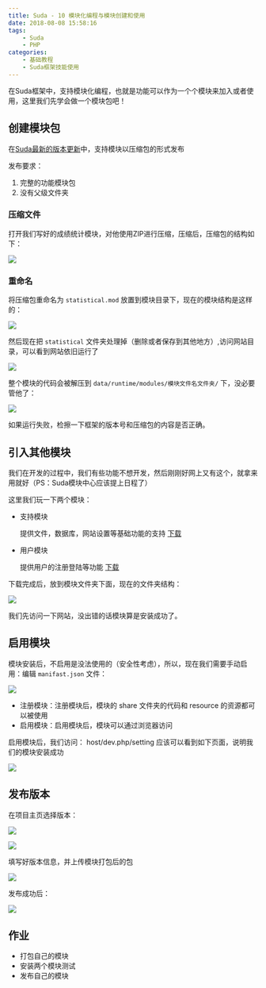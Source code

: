 ```yaml
---
title: Suda - 10 模块化编程与模块创建和使用
date: 2018-08-08 15:58:16
tags:
    - Suda
    - PHP
categories:
    - 基础教程
    - Suda框架技能使用
---
```


在Suda框架中，支持模块化编程，也就是功能可以作为一个个模块来加入或者使用，这里我们先学会做一个模块包吧！

<!-- more -->

## 创建模块包

在[Suda最新的版本更新](https://github.com/DXkite/suda/commit/9cd673b1ed76337fe9ef9b0685f77d2ba88471ed)中，支持模块以压缩包的形式发布

发布要求：

1. 完整的功能模块包
2. 没有父级文件夹

### 压缩文件

打开我们写好的成绩统计模块，对他使用ZIP进行压缩，压缩后，压缩包的结构如下：

![](suda-use-module/1.png)

### 重命名

将压缩包重命名为 `statistical.mod` 放置到模块目录下，现在的模块结构是这样的：

![](suda-use-module/2.png)

然后现在把 `statistical` 文件夹处理掉（删除或者保存到其他地方）,访问网站目录，可以看到网站依旧运行了

![](suda-use-module/3.png)

整个模块的代码会被解压到 `data/runtime/modules/模块文件名文件夹/` 下，没必要管他了：

![](suda-use-module/4.png)

如果运行失败，检擦一下框架的版本号和压缩包的内容是否正确。

## 引入其他模块

我们在开发的过程中，我们有些功能不想开发，然后刚刚好网上又有这个，就拿来用就好（PS：Suda模块中心应该提上日程了）

这里我们玩一下两个模块：

- 支持模块 
    
    提供文件，数据库，网站设置等基础功能的支持 [下载](suda-use-module/suda-dxkite-support.18.08.09.mod)
- 用户模块

    提供用户的注册登陆等功能 [下载](suda-use-module/suda-dxkite-user.18.08.09.mod)

下载完成后，放到模块文件夹下面，现在的文件夹结构：

![](suda-use-module/5.png)

我们先访问一下网站，没出错的话模块算是安装成功了。

## 启用模块

模块安装后，不启用是没法使用的（安全性考虑），所以，现在我们需要手动启用：编辑 `manifast.json` 文件：

![](suda-use-module/6.png)


- 注册模块：注册模块后，模块的 share 文件夹的代码和 resource 的资源都可以被使用
- 启用模块：启用模块后，模块可以通过浏览器访问

启用模块后，我们访问： host/dev.php/setting 应该可以看到如下页面，说明我们的模块安装成功

![](suda-use-module/7.png)

## 发布版本

在项目主页选择版本：

![](suda-use-module/8.png)

![](suda-use-module/9.png)

填写好版本信息，并上传模块打包后的包

![](suda-use-module/10.png)

发布成功后：

![](suda-use-module/11.png)

## 作业

- 打包自己的模块
- 安装两个模块测试
- 发布自己的模块